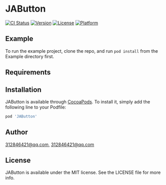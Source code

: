 # JAButton

[![CI Status](http://img.shields.io/travis/312846421@qq.com/JAButton.svg?style=flat)](https://travis-ci.org/312846421@qq.com/JAButton)
[![Version](https://img.shields.io/cocoapods/v/JAButton.svg?style=flat)](http://cocoapods.org/pods/JAButton)
[![License](https://img.shields.io/cocoapods/l/JAButton.svg?style=flat)](http://cocoapods.org/pods/JAButton)
[![Platform](https://img.shields.io/cocoapods/p/JAButton.svg?style=flat)](http://cocoapods.org/pods/JAButton)

## Example

To run the example project, clone the repo, and run `pod install` from the Example directory first.

## Requirements

## Installation

JAButton is available through [CocoaPods](http://cocoapods.org). To install
it, simply add the following line to your Podfile:

```ruby
pod 'JAButton'
```

## Author

312846421@qq.com, 312846421@qq.com

## License

JAButton is available under the MIT license. See the LICENSE file for more info.

